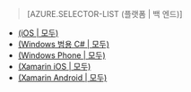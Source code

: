 ﻿> [AZURE.SELECTOR-LIST (플랫폼 | 백 엔드)]
- [(iOS | 모두)](mobile-services-ios-get-started-offline-data.md)
- [(Windows 범용 C# | 모두)](mobile-services-windows-store-dotnet-get-started-offline-data.md)
- [(Windows Phone | 모두)](mobile-services-windows-phone-get-started-offline-data.md)
- [(Xamarin iOS | 모두)](mobile-services-xamarin-ios-get-started-offline-data.md)
- [(Xamarin Android | 모두)](mobile-services-xamarin-android-get-started-offline-data.md)

<!--HONumber=42-->
